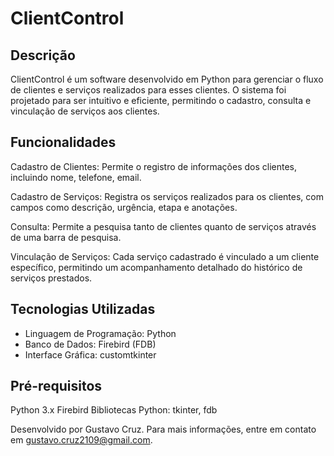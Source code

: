 # ClientControl
## Descrição

ClientControl é um software desenvolvido em Python para gerenciar o fluxo de clientes e serviços realizados para esses clientes. O sistema foi projetado para ser intuitivo e eficiente, permitindo o cadastro, consulta e vinculação de serviços aos clientes.

## Funcionalidades
Cadastro de Clientes: Permite o registro de informações dos clientes, incluindo nome, telefone, email.

Cadastro de Serviços: Registra os serviços realizados para os clientes, com campos como descrição, urgência, etapa e anotações.

Consulta: Permite a pesquisa tanto de clientes quanto de serviços através de uma barra de pesquisa.

Vinculação de Serviços: Cada serviço cadastrado é vinculado a um cliente específico, permitindo um acompanhamento detalhado do histórico de serviços prestados.

## Tecnologias Utilizadas
- Linguagem de Programação: Python
- Banco de Dados: Firebird (FDB)
- Interface Gráfica: customtkinter

## Pré-requisitos
Python 3.x
Firebird
Bibliotecas Python: tkinter, fdb

Desenvolvido por Gustavo Cruz. Para mais informações, entre em contato em gustavo.cruz2109@gmail.com.
